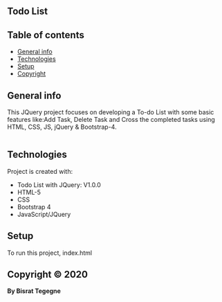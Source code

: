 ## Todo List
## Table of contents
* [General info](#general-info)
* [Technologies](#technologies)
* [Setup](#setup)
* [Copyright](#Copyright)

## General info
This JQuery project focuses on developing a To-do List with some basic features like:Add Task, Delete Task and Cross the completed tasks using HTML, CSS, JS, jQuery & Bootstrap-4.

<img src="">

  
  
## Technologies
Project is created with:
* Todo List with JQuery: V1.0.0
* HTML-5
* CSS
* Bootstrap 4
* JavaScript/JQuery



	
## Setup
To run this project, index.html 

## Copyright © 2020 
**By Bisrat Tegegne**

